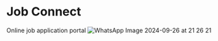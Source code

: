 # Job Connect
Online job application portal
![WhatsApp Image 2024-09-26 at 21 26 21](https://github.com/user-attachments/assets/6731d567-de31-46d7-9796-68b9ab5bb361)

